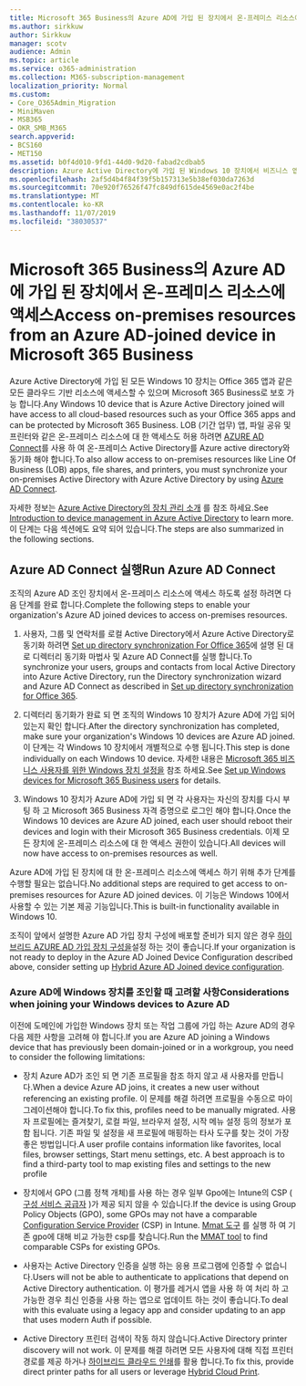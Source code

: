 ```yaml
---
title: Microsoft 365 Business의 Azure AD에 가입 된 장치에서 온-프레미스 리소스에 액세스
ms.author: sirkkuw
author: Sirkkuw
manager: scotv
audience: Admin
ms.topic: article
ms.service: o365-administration
ms.collection: M365-subscription-management
localization_priority: Normal
ms.custom:
- Core_O365Admin_Migration
- MiniMaven
- MSB365
- OKR_SMB_M365
search.appverid:
- BCS160
- MET150
ms.assetid: b0f4d010-9fd1-44d0-9d20-fabad2cdbab5
description: Azure Active Directory에 가입 된 Windows 10 장치에서 비즈니스 앱, 파일 공유 및 프린터와 같은 온-프레미스 리소스에 액세스 하는 방법을 알아봅니다.
ms.openlocfilehash: 2af5d4b4f84f39f5b157313e5b38ef030da7263d
ms.sourcegitcommit: 70e920f76526f47fc849df615de4569e0ac2f4be
ms.translationtype: MT
ms.contentlocale: ko-KR
ms.lasthandoff: 11/07/2019
ms.locfileid: "38030537"
---
```

# <a name="access-on-premises-resources-from-an-azure-ad-joined-device-in-microsoft-365-business"></a><span data-ttu-id="07a81-103">Microsoft 365 Business의 Azure AD에 가입 된 장치에서 온-프레미스 리소스에 액세스</span><span class="sxs-lookup"><span data-stu-id="07a81-103">Access on-premises resources from an Azure AD-joined device in Microsoft 365 Business</span></span>

<span data-ttu-id="07a81-104">Azure Active Directory에 가입 된 모든 Windows 10 장치는 Office 365 앱과 같은 모든 클라우드 기반 리소스에 액세스할 수 있으며 Microsoft 365 Business로 보호 가능 합니다.</span><span class="sxs-lookup"><span data-stu-id="07a81-104">Any Windows 10 device that is Azure Active Directory joined will have access to all cloud-based resources such as your Office 365 apps and can be protected by Microsoft 365 Business.</span></span> <span data-ttu-id="07a81-105">LOB (기간 업무) 앱, 파일 공유 및 프린터와 같은 온-프레미스 리소스에 대 한 액세스도 허용 하려면 [AZURE AD Connect](https://docs.microsoft.com/azure/active-directory/connect/active-directory-aadconnect)를 사용 하 여 온-프레미스 Active Directory를 Azure active directory와 동기화 해야 합니다.</span><span class="sxs-lookup"><span data-stu-id="07a81-105">To also allow access to on-premises resources like Line Of Business (LOB) apps, file shares, and printers, you must synchronize your on-premises Active Directory with Azure Active Directory by using [Azure AD Connect](https://docs.microsoft.com/azure/active-directory/connect/active-directory-aadconnect).</span></span> 

<span data-ttu-id="07a81-106">자세한 정보는 [Azure Active Directory의 장치 관리 소개](https://docs.microsoft.com/azure/active-directory/device-management-introduction) 를 참조 하세요.</span><span class="sxs-lookup"><span data-stu-id="07a81-106">See [Introduction to device management in Azure Active Directory](https://docs.microsoft.com/azure/active-directory/device-management-introduction) to learn more.</span></span>
<span data-ttu-id="07a81-107">이 단계는 다음 섹션에도 요약 되어 있습니다.</span><span class="sxs-lookup"><span data-stu-id="07a81-107">The steps are also summarized in the following sections.</span></span>

## <a name="run-azure-ad-connect"></a><span data-ttu-id="07a81-108">Azure AD Connect 실행</span><span class="sxs-lookup"><span data-stu-id="07a81-108">Run Azure AD Connect</span></span>

<span data-ttu-id="07a81-109">조직의 Azure AD 조인 장치에서 온-프레미스 리소스에 액세스 하도록 설정 하려면 다음 단계를 완료 합니다.</span><span class="sxs-lookup"><span data-stu-id="07a81-109">Complete the following steps to enable your organization's Azure AD joined devices to access on-premises resources.</span></span>
  
1. <span data-ttu-id="07a81-110">사용자, 그룹 및 연락처를 로컬 Active Directory에서 Azure Active Directory로 동기화 하려면 [Set up directory synchronization For Office 365](https://support.office.com/article/1b3b5318-6977-42ed-b5c7-96fa74b08846)에 설명 된 대로 디렉터리 동기화 마법사 및 Azure AD Connect를 실행 합니다.</span><span class="sxs-lookup"><span data-stu-id="07a81-110">To synchronize your users, groups and contacts from local Active Directory into Azure Active Directory, run the Directory synchronization wizard and Azure AD Connect as described in [Set up directory synchronization for Office 365](https://support.office.com/article/1b3b5318-6977-42ed-b5c7-96fa74b08846).</span></span>
    
2. <span data-ttu-id="07a81-111">디렉터리 동기화가 완료 되 면 조직의 Windows 10 장치가 Azure AD에 가입 되어 있는지 확인 합니다.</span><span class="sxs-lookup"><span data-stu-id="07a81-111">After the directory synchronization has completed, make sure your organization's Windows 10 devices are Azure AD joined.</span></span> <span data-ttu-id="07a81-112">이 단계는 각 Windows 10 장치에서 개별적으로 수행 됩니다.</span><span class="sxs-lookup"><span data-stu-id="07a81-112">This step is done individually on each Windows 10 device.</span></span> <span data-ttu-id="07a81-113">자세한 내용은 [Microsoft 365 비즈니스 사용자를 위한 Windows 장치 설정을](set-up-windows-devices.md) 참조 하세요.</span><span class="sxs-lookup"><span data-stu-id="07a81-113">See [Set up Windows devices for Microsoft 365 Business users](set-up-windows-devices.md) for details.</span></span> 
    
3. <span data-ttu-id="07a81-114">Windows 10 장치가 Azure AD에 가입 되 면 각 사용자는 자신의 장치를 다시 부팅 하 고 Microsoft 365 Business 자격 증명으로 로그인 해야 합니다.</span><span class="sxs-lookup"><span data-stu-id="07a81-114">Once the Windows 10 devices are Azure AD joined, each user should reboot their devices and login with their Microsoft 365 Business credentials.</span></span> <span data-ttu-id="07a81-115">이제 모든 장치에 온-프레미스 리소스에 대 한 액세스 권한이 있습니다.</span><span class="sxs-lookup"><span data-stu-id="07a81-115">All devices will now have access to on-premises resources as well.</span></span>
    
<span data-ttu-id="07a81-116">Azure AD에 가입 된 장치에 대 한 온-프레미스 리소스에 액세스 하기 위해 추가 단계를 수행할 필요는 없습니다.</span><span class="sxs-lookup"><span data-stu-id="07a81-116">No additional steps are required to get access to on-premises resources for Azure AD joined devices.</span></span> <span data-ttu-id="07a81-117">이 기능은 Windows 10에서 사용할 수 있는 기본 제공 기능입니다.</span><span class="sxs-lookup"><span data-stu-id="07a81-117">This is built-in functionality available in Windows 10.</span></span> 
  
<span data-ttu-id="07a81-118">조직이 앞에서 설명한 Azure AD 가입 장치 구성에 배포할 준비가 되지 않은 경우 [하이브리드 AZURE AD 가입 장치 구성을](manage-windows-devices.md)설정 하는 것이 좋습니다.</span><span class="sxs-lookup"><span data-stu-id="07a81-118">If your organization is not ready to deploy in the Azure AD Joined Device Configuration described above, consider setting up [Hybrid Azure AD Joined device configuration](manage-windows-devices.md).</span></span>
  
### <a name="considerations-when-joining-your-windows-devices-to-azure-ad"></a><span data-ttu-id="07a81-119">Azure AD에 Windows 장치를 조인할 때 고려할 사항</span><span class="sxs-lookup"><span data-stu-id="07a81-119">Considerations when joining your Windows devices to Azure AD</span></span>

<span data-ttu-id="07a81-120">이전에 도메인에 가입한 Windows 장치 또는 작업 그룹에 가입 하는 Azure AD의 경우 다음 제한 사항을 고려해 야 합니다.</span><span class="sxs-lookup"><span data-stu-id="07a81-120">If you are Azure AD joining a Windows device that has previously been domain-joined or in a workgroup, you need to consider the following limitations:</span></span>
  
- <span data-ttu-id="07a81-121">장치 Azure AD가 조인 되 면 기존 프로필을 참조 하지 않고 새 사용자를 만듭니다.</span><span class="sxs-lookup"><span data-stu-id="07a81-121">When a device Azure AD joins, it creates a new user without referencing an existing profile.</span></span> <span data-ttu-id="07a81-122">이 문제를 해결 하려면 프로필을 수동으로 마이그레이션해야 합니다.</span><span class="sxs-lookup"><span data-stu-id="07a81-122">To fix this, profiles need to be manually migrated.</span></span> <span data-ttu-id="07a81-123">사용자 프로필에는 즐겨찾기, 로컬 파일, 브라우저 설정, 시작 메뉴 설정 등의 정보가 포함 됩니다. 기존 파일 및 설정을 새 프로필에 매핑하는 타사 도구를 찾는 것이 가장 좋은 방법입니다.</span><span class="sxs-lookup"><span data-stu-id="07a81-123">A user profile contains information like favorites, local files, browser settings, Start menu settings, etc. A best approach is to find a third-party tool to map existing files and settings to the new profile</span></span>

- <span data-ttu-id="07a81-124">장치에서 GPO (그룹 정책 개체)를 사용 하는 경우 일부 Gpo에는 Intune의 CSP ( [구성 서비스 공급자](https://docs.microsoft.com/windows/configuration/provisioning-packages/how-it-pros-can-use-configuration-service-providers) )가 제공 되지 않을 수 있습니다.</span><span class="sxs-lookup"><span data-stu-id="07a81-124">If the device is using Group Policy Objects (GPO), some GPOs may not have a comparable [Configuration Service Provider](https://docs.microsoft.com/windows/configuration/provisioning-packages/how-it-pros-can-use-configuration-service-providers) (CSP) in Intune.</span></span> <span data-ttu-id="07a81-125">[Mmat 도구](https://www.microsoft.com/download/details.aspx?id=45520) 를 실행 하 여 기존 gpo에 대해 비교 가능한 csp를 찾습니다.</span><span class="sxs-lookup"><span data-stu-id="07a81-125">Run the [MMAT tool](https://www.microsoft.com/download/details.aspx?id=45520) to find comparable CSPs for existing GPOs.</span></span>

- <span data-ttu-id="07a81-126">사용자는 Active Directory 인증을 실행 하는 응용 프로그램에 인증할 수 없습니다.</span><span class="sxs-lookup"><span data-stu-id="07a81-126">Users will not be able to authenticate to applications that depend on Active Directory authentication.</span></span> <span data-ttu-id="07a81-127">이 평가를 레거시 앱을 사용 하 여 처리 하 고 가능한 경우 최신 인증을 사용 하는 앱으로 업데이트 하는 것이 좋습니다.</span><span class="sxs-lookup"><span data-stu-id="07a81-127">To deal with this evaluate using a legacy app and consider updating to an app that uses modern Auth if possible.</span></span>

- <span data-ttu-id="07a81-128">Active Directory 프린터 검색이 작동 하지 않습니다.</span><span class="sxs-lookup"><span data-stu-id="07a81-128">Active Directory printer discovery will not work.</span></span> <span data-ttu-id="07a81-129">이 문제를 해결 하려면 모든 사용자에 대해 직접 프린터 경로를 제공 하거나 [하이브리드 클라우드 인쇄](https://docs.microsoft.com/windows-server/administration/hybrid-cloud-print/hybrid-cloud-print-deploy)를 활용 합니다.</span><span class="sxs-lookup"><span data-stu-id="07a81-129">To fix this, provide direct printer paths for all users or leverage [Hybrid Cloud Print](https://docs.microsoft.com/windows-server/administration/hybrid-cloud-print/hybrid-cloud-print-deploy).</span></span>
